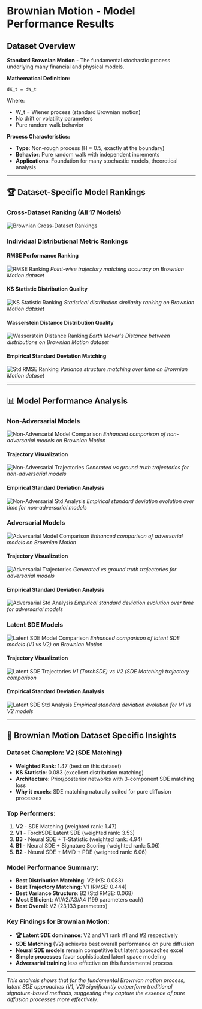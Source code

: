 # Brownian Motion - Model Performance Results

## Dataset Overview
**Standard Brownian Motion** - The fundamental stochastic process underlying many financial and physical models.

**Mathematical Definition:**
```
dX_t = dW_t
```
Where:
- W_t = Wiener process (standard Brownian motion)
- No drift or volatility parameters
- Pure random walk behavior

**Process Characteristics:**
- **Type**: Non-rough process (H = 0.5, exactly at the boundary)
- **Behavior**: Pure random walk with independent increments
- **Applications**: Foundation for many stochastic models, theoretical analysis

---

## 🏆 Dataset-Specific Model Rankings

### Cross-Dataset Ranking (All 17 Models)
![Brownian Cross-Dataset Rankings](results/cross_dataset_analysis/individual_dataset_rankings/brownian_rmse_ranking.png)

### Individual Distributional Metric Rankings

#### RMSE Performance Ranking
![RMSE Ranking](results/cross_dataset_analysis/individual_dataset_rankings/brownian_rmse_ranking.png)
*Point-wise trajectory matching accuracy on Brownian Motion dataset*

#### KS Statistic Distribution Quality  
![KS Statistic Ranking](results/cross_dataset_analysis/individual_dataset_rankings/brownian_ks_statistic_ranking.png)
*Statistical distribution similarity ranking on Brownian Motion dataset*

#### Wasserstein Distance Distribution Quality
![Wasserstein Distance Ranking](results/cross_dataset_analysis/individual_dataset_rankings/brownian_wasserstein_distance_ranking.png)
*Earth Mover's Distance between distributions on Brownian Motion dataset*

#### Empirical Standard Deviation Matching
![Std RMSE Ranking](results/cross_dataset_analysis/individual_dataset_rankings/brownian_std_rmse_ranking.png)
*Variance structure matching over time on Brownian Motion dataset*

---

## 📊 Model Performance Analysis

### Non-Adversarial Models
![Non-Adversarial Model Comparison](results/brownian/evaluation/enhanced_model_comparison.png)
*Enhanced comparison of non-adversarial models on Brownian Motion*

#### Trajectory Visualization
![Non-Adversarial Trajectories](results/brownian/evaluation/ultra_clear_trajectory_visualization.png)
*Generated vs ground truth trajectories for non-adversarial models*

#### Empirical Standard Deviation Analysis
![Non-Adversarial Std Analysis](results/brownian/evaluation/empirical_std_analysis.png)
*Empirical standard deviation evolution over time for non-adversarial models*

### Adversarial Models
![Adversarial Model Comparison](results/brownian_adversarial/evaluation/enhanced_model_comparison.png)
*Enhanced comparison of adversarial models on Brownian Motion*

#### Trajectory Visualization
![Adversarial Trajectories](results/brownian_adversarial/evaluation/ultra_clear_trajectory_visualization.png)
*Generated vs ground truth trajectories for adversarial models*

#### Empirical Standard Deviation Analysis
![Adversarial Std Analysis](results/brownian_adversarial/evaluation/empirical_std_analysis.png)
*Empirical standard deviation evolution over time for adversarial models*

### Latent SDE Models
![Latent SDE Model Comparison](results/brownian_latent_sde/evaluation/enhanced_model_comparison.png)
*Enhanced comparison of latent SDE models (V1 vs V2) on Brownian Motion*

#### Trajectory Visualization
![Latent SDE Trajectories](results/brownian_latent_sde/evaluation/ultra_clear_trajectory_visualization.png)
*V1 (TorchSDE) vs V2 (SDE Matching) trajectory comparison*

#### Empirical Standard Deviation Analysis
![Latent SDE Std Analysis](results/brownian_latent_sde/evaluation/empirical_std_analysis.png)
*Empirical standard deviation evolution for V1 vs V2 models*

---

## 🎯 Brownian Motion Dataset Specific Insights

### Dataset Champion: **V2 (SDE Matching)**
- **Weighted Rank**: 1.47 (best on this dataset)
- **KS Statistic**: 0.083 (excellent distribution matching)
- **Architecture**: Prior/posterior networks with 3-component SDE matching loss
- **Why it excels**: SDE matching naturally suited for pure diffusion processes

### Top Performers:
1. **V2** - SDE Matching (weighted rank: 1.47)
2. **V1** - TorchSDE Latent SDE (weighted rank: 3.53)
3. **B3** - Neural SDE + T-Statistic (weighted rank: 4.94)
4. **B1** - Neural SDE + Signature Scoring (weighted rank: 5.06)
5. **B2** - Neural SDE + MMD + PDE (weighted rank: 6.06)

### Model Performance Summary:
- **Best Distribution Matching**: V2 (KS: 0.083)
- **Best Trajectory Matching**: V1 (RMSE: 0.444)
- **Best Variance Structure**: B2 (Std RMSE: 0.068)
- **Most Efficient**: A1/A2/A3/A4 (199 parameters each)
- **Best Overall**: V2 (23,133 parameters)

### Key Findings for Brownian Motion:
- **🏆 Latent SDE dominance**: V2 and V1 rank #1 and #2 respectively
- **SDE Matching** (V2) achieves best overall performance on pure diffusion
- **Neural SDE models** remain competitive but latent approaches excel
- **Simple processes** favor sophisticated latent space modeling
- **Adversarial training** less effective on this fundamental process

---

*This analysis shows that for the fundamental Brownian motion process, latent SDE approaches (V1, V2) significantly outperform traditional signature-based methods, suggesting they capture the essence of pure diffusion processes more effectively.*
